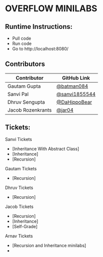 # OVERFLOW MINILABS

## Runtime Instructions:
- Pull code
- Run code
- Go to http://localhost:8080/


## Contributors
Contributor | GitHub Link |
----------- | ----------- |
Gautam Gupta | [@batman084](https://github.com/batman084) |
Sanvi Pal | [@sanvi1855544](https://github.com/sanvi1855544) |
Dhruv Sengupta | [@DaHippoBear](https://github.com/DaHippoBear) |
Jacob Rozenkrants | [@jar04](https://github.com/jar04) |

## Tickets:

Sanvi Tickets
- [Inheritance With Abstract Class]
- [Inheritance]
- [Recursion]

Gautam Tickets
- [Recursion]

Dhruv Tickets
- [Recursion]

Jacob Tickets
- [Recursion]
- [Inheritance]
- [Self-Grade]

Arnav Tickets
- [Recursion and Inheritance minilabs]
- 


    
